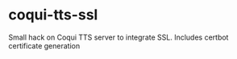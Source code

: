 # coqui-tts-ssl

Small hack on Coqui TTS server to integrate SSL. Includes certbot certificate generation